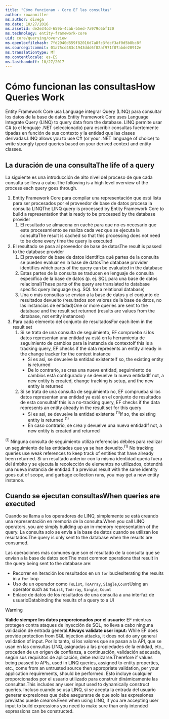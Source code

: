 ```yaml
---
title: "Cómo funcionan - Core EF las consultas"
author: rowanmiller
ms.author: divega
ms.date: 10/27/2016
ms.assetid: de2e34cd-659b-4cab-b5ed-7a979c6bf120
ms.technology: entity-framework-core
uid: core/querying/overview
ms.openlocfilehash: 7fd2940d559f82016d7a8fc3fdcf3af0d5b8bc8f
ms.sourcegitcommit: 01a75cd483c1943ddd6f82af971f07abde20912e
ms.translationtype: MT
ms.contentlocale: es-ES
ms.lasthandoff: 10/27/2017
---
```

# <a name="how-queries-work"></a><span data-ttu-id="cd957-102">Cómo funcionan las consultas</span><span class="sxs-lookup"><span data-stu-id="cd957-102">How Queries Work</span></span>

<span data-ttu-id="cd957-103">Entity Framework Core usa Language integrar Query (LINQ) para consultar los datos de la base de datos.</span><span class="sxs-lookup"><span data-stu-id="cd957-103">Entity Framework Core uses Language Integrate Query (LINQ) to query data from the database.</span></span> <span data-ttu-id="cd957-104">LINQ permite usar C# (o el lenguaje .NET seleccionado) para escribir consultas fuertemente tipadas en función de sus contexto y la entidad que las clases derivadas.</span><span class="sxs-lookup"><span data-stu-id="cd957-104">LINQ allows you to use C# (or your .NET language of choice) to write strongly typed queries based on your derived context and entity classes.</span></span>

## <a name="the-life-of-a-query"></a><span data-ttu-id="cd957-105">La duración de una consulta</span><span class="sxs-lookup"><span data-stu-id="cd957-105">The life of a query</span></span>

<span data-ttu-id="cd957-106">La siguiente es una introducción de alto nivel del proceso de que cada consulta se lleva a cabo.</span><span class="sxs-lookup"><span data-stu-id="cd957-106">The following is a high level overview of the process each query goes through.</span></span>

1. <span data-ttu-id="cd957-107">Entity Framework Core para compilar una representación que está lista para ser procesados por el proveedor de base de datos procesa la consulta LINQ</span><span class="sxs-lookup"><span data-stu-id="cd957-107">The LINQ query is processed by Entity Framework Core to build a representation that is ready to be processed by the database provider</span></span>
   1. <span data-ttu-id="cd957-108">El resultado se almacena en caché para que no es necesario que este procesamiento se realiza cada vez que se ejecuta la consulta</span><span class="sxs-lookup"><span data-stu-id="cd957-108">The result is cached so that this processing does not need to be done every time the query is executed</span></span>
2. <span data-ttu-id="cd957-109">El resultado se pasa al proveedor de base de datos</span><span class="sxs-lookup"><span data-stu-id="cd957-109">The result is passed to the database provider</span></span>
   1. <span data-ttu-id="cd957-110">El proveedor de base de datos identifica qué partes de la consulta se pueden evaluar en la base de datos</span><span class="sxs-lookup"><span data-stu-id="cd957-110">The database provider identifies which parts of the query can be evaluated in the database</span></span>
   2. <span data-ttu-id="cd957-111">Estas partes de la consulta se traducen en lenguaje de consulta específica de la base de datos (p. ej. SQL para una base de datos relacional)</span><span class="sxs-lookup"><span data-stu-id="cd957-111">These parts of the query are translated to database specific query language (e.g. SQL for a relational database)</span></span>
   3. <span data-ttu-id="cd957-112">Una o más consultas se envían a la base de datos y el conjunto de resultados devuelto (resultados son valores de la base de datos, no las instancias de entidad)</span><span class="sxs-lookup"><span data-stu-id="cd957-112">One or more queries are sent to the database and the result set returned (results are values from the database, not entity instances)</span></span>
3. <span data-ttu-id="cd957-113">Para cada elemento del conjunto de resultados</span><span class="sxs-lookup"><span data-stu-id="cd957-113">For each item in the result set</span></span>
   1. <span data-ttu-id="cd957-114">Si se trata de una consulta de seguimiento, EF comprueba si los datos representan una entidad ya está en la herramienta de seguimiento de cambios para la instancia de contexto</span><span class="sxs-lookup"><span data-stu-id="cd957-114">If this is a tracking query, EF checks if the data represents an entity already in the change tracker for the context instance</span></span>
      * <span data-ttu-id="cd957-115">Si es así, se devuelve la entidad existente</span><span class="sxs-lookup"><span data-stu-id="cd957-115">If so, the existing entity is returned</span></span>
      * <span data-ttu-id="cd957-116">De lo contrario, se crea una nueva entidad, seguimiento de cambios está configurado y se devuelve la nueva entidad</span><span class="sxs-lookup"><span data-stu-id="cd957-116">If not, a new entity is created, change tracking is setup, and the new entity is returned</span></span>
   2. <span data-ttu-id="cd957-117">Si se trata de una consulta de seguimiento no, EF comprueba si los datos representan una entidad ya está en el conjunto de resultados de esta consulta</span><span class="sxs-lookup"><span data-stu-id="cd957-117">If this is a no-tracking query, EF checks if the data represents an entity already in the result set for this query</span></span>
      * <span data-ttu-id="cd957-118">Si es así, se devuelve la entidad existente <sup>(1)</sup></span><span class="sxs-lookup"><span data-stu-id="cd957-118">If so, the existing entity is returned <sup>(1)</sup></span></span>
      * <span data-ttu-id="cd957-119">En caso contrario, se crea y devuelve una nueva entidad</span><span class="sxs-lookup"><span data-stu-id="cd957-119">If not, a new entity is created and returned</span></span>

<span data-ttu-id="cd957-120"><sup>(1) </sup> Ninguna consulta de seguimiento utiliza referencias débiles para realizar un seguimiento de las entidades que ya se han devuelto.</span><span class="sxs-lookup"><span data-stu-id="cd957-120"><sup>(1)</sup> No tracking queries use weak references to keep track of entities that have already been returned.</span></span> <span data-ttu-id="cd957-121">Si un resultado anterior con la misma identidad queda fuera del ámbito y se ejecuta la recolección de elementos no utilizados, obtendrá una nueva instancia de entidad.</span><span class="sxs-lookup"><span data-stu-id="cd957-121">If a previous result with the same identity goes out of scope, and garbage collection runs, you may get a new entity instance.</span></span>

## <a name="when-queries-are-executed"></a><span data-ttu-id="cd957-122">Cuando se ejecutan consultas</span><span class="sxs-lookup"><span data-stu-id="cd957-122">When queries are executed</span></span>

<span data-ttu-id="cd957-123">Cuando se llama a los operadores de LINQ, simplemente se está creando una representación en memoria de la consulta.</span><span class="sxs-lookup"><span data-stu-id="cd957-123">When you call LINQ operators, you are simply building up an in-memory representation of the query.</span></span> <span data-ttu-id="cd957-124">La consulta solo se envía a la base de datos cuando se utilizan los resultados.</span><span class="sxs-lookup"><span data-stu-id="cd957-124">The query is only sent to the database when the results are consumed.</span></span>

<span data-ttu-id="cd957-125">Las operaciones más comunes que son el resultado de la consulta que se envían a la base de datos son:</span><span class="sxs-lookup"><span data-stu-id="cd957-125">The most common operations that result in the query being sent to the database are:</span></span>
* <span data-ttu-id="cd957-126">Recorrer en iteración los resultados en un `for` bucles</span><span class="sxs-lookup"><span data-stu-id="cd957-126">Iterating the results in a `for` loop</span></span>
* <span data-ttu-id="cd957-127">Uso de un operador como `ToList`, `ToArray`, `Single`,`Count`</span><span class="sxs-lookup"><span data-stu-id="cd957-127">Using an operator such as `ToList`, `ToArray`, `Single`, `Count`</span></span>
* <span data-ttu-id="cd957-128">Enlace de datos de los resultados de una consulta a una interfaz de usuario</span><span class="sxs-lookup"><span data-stu-id="cd957-128">Databinding the results of a query to a UI</span></span>

> [!WARNING]  
> <span data-ttu-id="cd957-129">**Valide siempre los datos proporcionados por el usuario:** EF mientras protegen contra ataques de inyección de SQL, no lleva a cabo ninguna validación de entrada general.</span><span class="sxs-lookup"><span data-stu-id="cd957-129">**Always validate user input:** While EF does provide protection from SQL injection attacks, it does not do any general validation of input.</span></span> <span data-ttu-id="cd957-130">Por lo tanto, si los valores que se pasan a la API, que se usan en las consultas LINQ, asignadas a las propiedades de la entidad, etc., proceden de un origen de confianza, a continuación, validación adecuada, según sus requisitos de aplicación, debe realizarse.</span><span class="sxs-lookup"><span data-stu-id="cd957-130">Therefore if values being passed to APIs, used in LINQ queries, assigned to entity properties, etc., come from an untrusted source then appropriate validation, per your application requirements, should be performed.</span></span> <span data-ttu-id="cd957-131">Esto incluye cualquier proporcionados por el usuario utilizado para construir dinámicamente las consultas.</span><span class="sxs-lookup"><span data-stu-id="cd957-131">This includes any user input used to dynamically construct queries.</span></span> <span data-ttu-id="cd957-132">Incluso cuando se usa LINQ, si se acepta la entrada del usuario generar expresiones que debe asegurarse de que solo las expresiones previstas puede crearse.</span><span class="sxs-lookup"><span data-stu-id="cd957-132">Even when using LINQ, if you are accepting user input to build expressions you need to make sure than only intended expressions can be constructed.</span></span>
